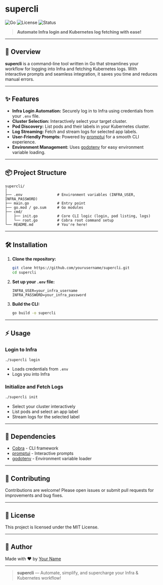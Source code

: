 # supercli

![Go](https://img.shields.io/badge/Go-1.24.2-blue.svg)
![License](https://img.shields.io/badge/license-MIT-green.svg)
![Status](https://img.shields.io/badge/status-active-brightgreen.svg)

> **Automate Infra login and Kubernetes log fetching with ease!**

---

## 🚀 Overview

**supercli** is a command-line tool written in Go that streamlines your workflow for logging into Infra and fetching Kubernetes logs. With interactive prompts and seamless integration, it saves you time and reduces manual errors.

---

## ✨ Features

- **Infra Login Automation:** Securely log in to Infra using credentials from your `.env` file.
- **Cluster Selection:** Interactively select your target cluster.
- **Pod Discovery:** List pods and their labels in your Kubernetes cluster.
- **Log Streaming:** Fetch and stream logs for selected app labels.
- **User-Friendly Prompts:** Powered by [promptui](https://github.com/manifoldco/promptui) for a smooth CLI experience.
- **Environment Management:** Uses [godotenv](https://github.com/joho/godotenv) for easy environment variable loading.

---

## 📦 Project Structure

```
supercli/
│
├── .env                # Environment variables (INFRA_USER, INFRA_PASSWORD)
├── main.go             # Entry point
├── go.mod / go.sum     # Go modules
├── cmd/
│   ├── init.go         # Core CLI logic (login, pod listing, logs)
│   └── root.go         # Cobra root command setup
└── README.md           # You're here!
```

---

## 🛠️ Installation

1. **Clone the repository:**
   ```sh
   git clone https://github.com/yourusername/supercli.git
   cd supercli
   ```

2. **Set up your `.env` file:**
   ```
   INFRA_USER=your_infra_username
   INFRA_PASSWORD=your_infra_password
   ```

3. **Build the CLI:**
   ```sh
   go build -o supercli
   ```

---

## ⚡ Usage

### Login to Infra

```sh
./supercli login
```
- Loads credentials from `.env`
- Logs you into Infra

### Initialize and Fetch Logs

```sh
./supercli init
```
- Select your cluster interactively
- List pods and select an app label
- Stream logs for the selected label

---

## 🧩 Dependencies

- [Cobra](https://github.com/spf13/cobra) - CLI framework
- [promptui](https://github.com/manifoldco/promptui) - Interactive prompts
- [godotenv](https://github.com/joho/godotenv) - Environment variable loader

---

## 🤝 Contributing

Contributions are welcome! Please open issues or submit pull requests for improvements and bug fixes.

---

## 📄 License

This project is licensed under the MIT License.

---

## 🙌 Author

Made with ❤️ by [Your Name](https://github.com/yourusername)

---

> **supercli** — Automate, simplify, and supercharge your Infra & Kubernetes workflow!